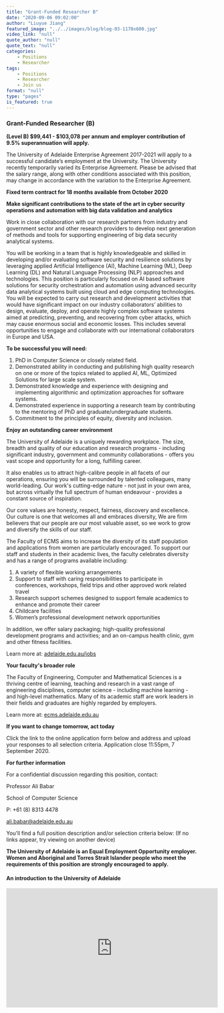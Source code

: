 ```yaml
---
title: "Grant-Funded Researcher B"
date: "2020-09-06 09:02:00"
author: "Liuyue Jiang"
featured_image: "../../images/blog/blog-03-1170x600.jpg"
video_link: "null"
quote_author: "null"
quote_text: "null"
categories: 
    - Positions
    - Researcher
tags: 
    - Positions
    - Researcher
    - Join us
format: "null"
type: "pages"
is_featured: true
---
```



### Grant-Funded Researcher (B)

**(Level B) $99,441 - $103,078 per annum and employer contribution of 9.5% superannuation will apply.**

The University of Adelaide Enterprise Agreement 2017-2021 will apply to a successful candidate’s employment at the University.  The University recently temporarily varied its Enterprise Agreement.  Please be advised that the salary range, along with other conditions associated with this position, may change in accordance with the variation to the Enterprise Agreement.

**Fixed term contract for 18 months available from October 2020**

**Make significant contributions to the state of the art in cyber security operations and automation with big data validation and analytics**

Work in close collaboration with our research partners from industry and government sector and other research providers to develop next generation of methods and tools for supporting engineering of big data security analytical systems.

You will be working in a team that is highly knowledgeable and skilled in developing and/or evaluating software security and resilience solutions by leveraging applied Artificial Intelligence (AI), Machine Learning (ML), Deep Learning (DL) and Natural Language Processing (NLP) approaches and technologies. This position is particularly focused on AI based software solutions for security orchestration and automation using advanced security data analytical systems built using cloud and edge computing technologies.  You will be expected to carry out research and development activities that would have significant impact on our industry collaborators’ abilities to design, evaluate, deploy, and operate highly complex software systems aimed at predicting, preventing, and recovering from cyber attacks, which may cause enormous social and economic losses. This includes several opportunities to engage and collaborate with our international collaborators in Europe and USA.

**To be successful you will need:**

1. PhD in Computer Science or closely related field.
2. Demonstrated ability in conducting and publishing high quality research on one or more of the topics related to applied AI, ML, Optimized Solutions for large scale system.
3. Demonstrated knowledge and experience with designing and implementing algorithmic and optimization approaches for software systems.
4. Demonstrated experience in supporting a research team by contributing to the mentoring of PhD and graduate/undergraduate students.
5. Commitment to the principles of equity, diversity and inclusion.


**Enjoy an outstanding career environment**

The University of Adelaide is a uniquely rewarding workplace. The size, breadth and quality of our education and research programs - including significant industry, government and community collaborations - offers you vast scope and opportunity for a long, fulfilling career.

It also enables us to attract high-calibre people in all facets of our operations, ensuring you will be surrounded by talented colleagues, many world-leading. Our work's cutting-edge nature - not just in your own area, but across virtually the full spectrum of human endeavour - provides a constant source of inspiration.

Our core values are honesty, respect, fairness, discovery and excellence. Our culture is one that welcomes all and embraces diversity, We are firm believers that our people are our most valuable asset, so we work to grow and diversify the skills of our staff.

The Faculty of ECMS aims to increase the diversity of its staff population and applications from women are particularly encouraged.  To support our staff and students in their academic lives, the faculty celebrates diversity and has a range of programs available including:

1. A variety of flexible working arrangements 
2. Support to staff with caring responsibilities to participate in conferences, workshops, field trips and other approved work related travel
3. Research support schemes designed to support female academics to enhance and promote their career
4. Childcare facilities
5. Women’s professional development network opportunities


In addition, we offer salary packaging; high-quality professional development programs and activities; and an on-campus health clinic, gym and other fitness facilities.

Learn more at: [adelaide.edu.au/jobs](adelaide.edu.au/jobs)

**Your faculty's broader role**

The Faculty of Engineering, Computer and Mathematical Sciences is a thriving centre of learning, teaching and research in a vast range of engineering disciplines, computer science - including machine learning - and high-level mathematics. Many of its academic staff are work leaders in their fields and graduates are highly regarded by employers.

Learn more at: [ecms.adelaide.edu.au](ecms.adelaide.edu.au)

**If you want to change tomorrow, act today**

Click the link to the online application form below and address and upload your responses to all selection criteria. Application close 11:55pm, 7 September 2020. 

**For further information**

For a confidential discussion regarding this position, contact:

Professor Ali Babar

School of Computer Science

P: +61 (8) 8313 4478

<ali.babar@adelaide.edu.au> 

You'll find a full position description and/or selection criteria below: (If no links appear, try viewing on another device)

**The University of Adelaide is an Equal Employment Opportunity employer. Women and Aboriginal and Torres Strait Islander people who meet the requirements of this position are strongly encouraged to apply.**


#### An introduction to the University of Adelaide

<iframe width="560" height="315" src="https://www.youtube.com/embed/aF9vyPytuzQ" frameborder="0" allow="accelerometer; autoplay; encrypted-media; gyroscope; picture-in-picture" allowfullscreen></iframe>